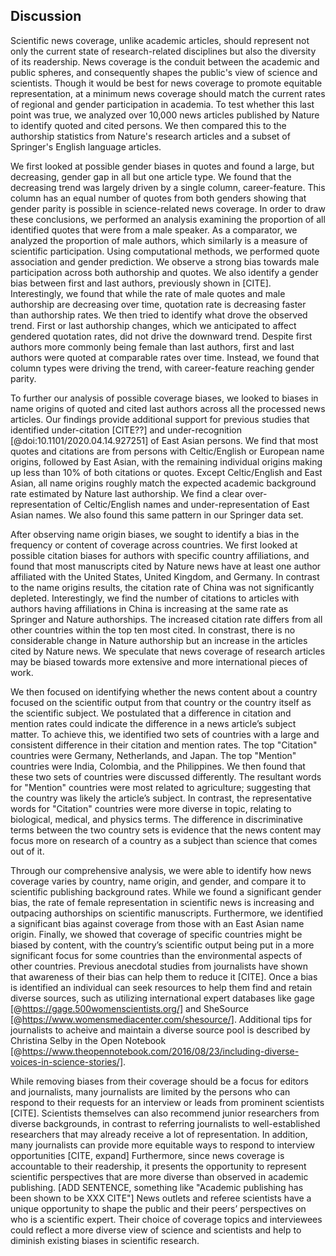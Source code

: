 ## Discussion
 
Scientific news coverage, unlike academic articles, should represent not only the current state of research-related disciplines but also the diversity of its readership.
News coverage is the conduit between the academic and public spheres, and consequently shapes the public's view of science and scientists.
Though it would be best for news coverage to promote equitable representation, at a minimum news coverage should match the current rates of regional and gender participation in academia.
To test whether this last point was true, we analyzed over 10,000 news articles published by Nature to identify quoted and cited persons.
We then compared this to the authorship statistics from Nature's research articles and a subset of Springer's English language articles.

We first looked at possible gender biases in quotes and found a large, but decreasing, gender gap in all but one article type.
We found that the decreasing trend was largely driven by a single column, career-feature.
This column has an equal number of quotes from both genders showing that gender parity is possible in science-related news coverage.
In order to draw these conclusions, we performed an analysis examining the proportion of all identified quotes that were from a male speaker.
As a comparator, we analyzed the proportion of male authors, which similarly is a measure of scientific participation.
Using computational methods, we performed quote association and gender prediction.
We observe a strong bias towards male participation across both authorship and quotes.
We also identify a gender bias between first and last authors, previously shown in [CITE].
Interestingly, we found that while the rate of male quotes and male authorship are decreasing over time, quotation rate is decreasing faster than authorship rates.
We then tried to identify what drove the observed trend.
First or last authorship changes, which we anticipated to affect gendered quotation rates, did not drive the downward trend.
Despite first authors more commonly being female than last authors, first and last authors were quoted at comparable rates over time.
Instead, we found that column types were driving the trend, with career-feature reaching gender parity.
 
To further our analysis of possible coverage biases, we looked to biases in name origins of quoted and cited last authors across all the processed news articles.
Our findings provide additional support for previous studies that identified under-citation [CITE??] and under-recognition [@doi:10.1101/2020.04.14.927251] of East Asian persons.
We find that most quotes and citations are from persons with Celtic/English or European name origins, followed by East Asian, with the remaining individual origins making up less than 10% of both citations or quotes.
Except Celtic/English and East Asian, all name origins roughly match the expected academic background rate estimated by Nature last authorship.
We find a clear over-representation of Celtic/English names and under-representation of East Asian names.
We also found this same pattern in our Springer data set.
 
After observing name origin biases, we sought to identify a bias in the frequency or content of coverage across countries.
We first looked at possible citation biases for authors with specific country affiliations, and found that most manuscripts cited by Nature news have at least one author affiliated with the United States, United Kingdom, and Germany.
In contrast to the name origins results, the citation rate of China was not significantly depleted.
Interestingly, we find the number of citations to articles with authors having affiliations in China is increasing at the same rate as Springer and Nature authorships.
The increased citation rate differs from all other countries within the top ten most cited. 
In constrast, there is no considerable change in Nature authorship but an increase in the articles cited by Nature news.
We speculate that news coverage of research articles may be biased towards more extensive and more international pieces of work.

We then focused on identifying whether the news content about a country focused on the scientific output from that country or the country itself as the scientific subject.
We postulated that a difference in citation and mention rates could indicate the difference in a news article’s subject matter.
To achieve this, we identified two sets of countries with a large and consistent difference in their citation and mention rates.
The top "Citation" countries were Germany, Netherlands, and Japan.
The top "Mention" countries were India, Colombia, and the Philippines.
We then found that these two sets of countries were discussed differently.
The resultant words for "Mention" countries were most related to agriculture; suggesting that the country was likely the article’s subject.
In contrast, the representative words for "Citation" countries were more diverse in topic, relating to biological, medical, and physics terms.
The difference in discriminative terms between the two country sets is evidence that the news content may focus more on research of a country as a subject than science that comes out of it.

 
Through our comprehensive analysis, we were able to identify how news coverage varies by country, name origin, and gender, and compare it to scientific publishing background rates.
While we found a significant gender bias, the rate of female representation in scientific news is increasing and outpacing authorships on scientific manuscripts.
Furthermore, we identified a significant bias against coverage from those with an East Asian name origin.
Finally, we showed that coverage of specific countries might be biased by content, with the country’s scientific output being put in a more significant focus for some countries than the environmental aspects of other countries.
Previous anecdotal studies from journalists have shown that awareness of their bias can help them to reduce it [CITE].
Once a bias is identified an individual can seek resources to help them find and retain diverse sources, such as utilizing international expert databases like gage [@https://gage.500womenscientists.org/] and SheSource [@https://www.womensmediacenter.com/shesource/].
Additional tips for journalists to acheive and maintain a diverse source pool is described by Christina Selby in the Open Notebook [@https://www.theopennotebook.com/2016/08/23/including-diverse-voices-in-science-stories/].

While removing biases from their coverage should be a focus for editors and journalists, many journalists are limited by the persons who can respond to their requests for an interview or leads from prominent scientists [CITE].
Scientists themselves can also recommend junior researchers from diverse backgrounds, in contrast to referring journalists to well-established researchers that may already receive a lot of representation.
In addition, many journalists can provide more equitable ways to respond to interview opportunities [CITE, expand]
Furthermore, since news coverage is accountable to their readership, it presents the opportunity to represent scientific perspectives that are more diverse than observed in academic publishing.
[ADD SENTENCE, something like "Academic publishing has been shown to be XXX CITE"]
News outlets and referee scientists have a unique opportunity to shape the public and their peers’ perspectives on who is a scientific expert.
Their choice of coverage topics and interviewees could reflect a more diverse view of science and scientists and help to diminish existing biases in scientific research.
 
